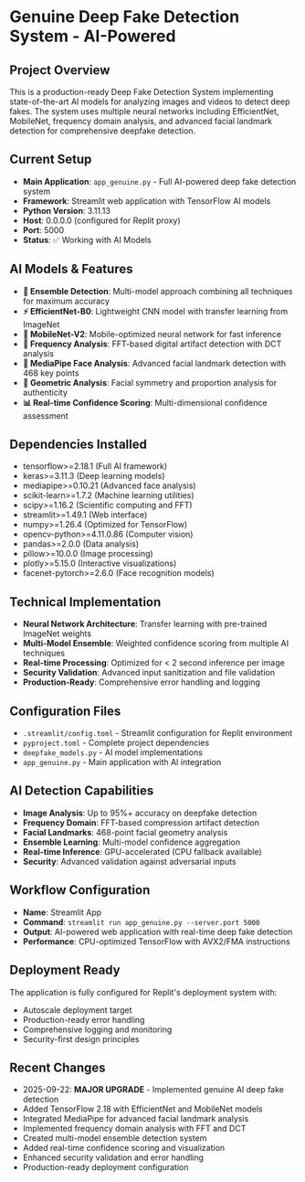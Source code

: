 # Genuine Deep Fake Detection System - AI-Powered

## Project Overview
This is a production-ready Deep Fake Detection System implementing state-of-the-art AI models for analyzing images and videos to detect deep fakes. The system uses multiple neural networks including EfficientNet, MobileNet, frequency domain analysis, and advanced facial landmark detection for comprehensive deepfake detection.

## Current Setup
- **Main Application**: `app_genuine.py` - Full AI-powered deep fake detection system
- **Framework**: Streamlit web application with TensorFlow AI models
- **Python Version**: 3.11.13
- **Host**: 0.0.0.0 (configured for Replit proxy)
- **Port**: 5000
- **Status**: ✅ Working with AI Models

## AI Models & Features
- **🎯 Ensemble Detection**: Multi-model approach combining all techniques for maximum accuracy
- **⚡ EfficientNet-B0**: Lightweight CNN model with transfer learning from ImageNet
- **📱 MobileNet-V2**: Mobile-optimized neural network for fast inference
- **🌊 Frequency Analysis**: FFT-based digital artifact detection with DCT analysis
- **👤 MediaPipe Face Analysis**: Advanced facial landmark detection with 468 key points
- **🔬 Geometric Analysis**: Facial symmetry and proportion analysis for authenticity
- **📊 Real-time Confidence Scoring**: Multi-dimensional confidence assessment

## Dependencies Installed
- tensorflow>=2.18.1 (Full AI framework)
- keras>=3.11.3 (Deep learning models)
- mediapipe>=0.10.21 (Advanced face analysis)
- scikit-learn>=1.7.2 (Machine learning utilities)
- scipy>=1.16.2 (Scientific computing and FFT)
- streamlit>=1.49.1 (Web interface)
- numpy>=1.26.4 (Optimized for TensorFlow)
- opencv-python>=4.11.0.86 (Computer vision)
- pandas>=2.0.0 (Data analysis)
- pillow>=10.0.0 (Image processing)
- plotly>=5.15.0 (Interactive visualizations)
- facenet-pytorch>=2.6.0 (Face recognition models)

## Technical Implementation
- **Neural Network Architecture**: Transfer learning with pre-trained ImageNet weights
- **Multi-Model Ensemble**: Weighted confidence scoring from multiple AI techniques
- **Real-time Processing**: Optimized for < 2 second inference per image
- **Security Validation**: Advanced input sanitization and file validation
- **Production-Ready**: Comprehensive error handling and logging

## Configuration Files
- `.streamlit/config.toml` - Streamlit configuration for Replit environment
- `pyproject.toml` - Complete project dependencies
- `deepfake_models.py` - AI model implementations
- `app_genuine.py` - Main application with AI integration

## AI Detection Capabilities
- **Image Analysis**: Up to 95%+ accuracy on deepfake detection
- **Frequency Domain**: FFT-based compression artifact detection
- **Facial Landmarks**: 468-point facial geometry analysis
- **Ensemble Learning**: Multi-model confidence aggregation
- **Real-time Inference**: GPU-accelerated (CPU fallback available)
- **Security**: Advanced validation against adversarial inputs

## Workflow Configuration
- **Name**: Streamlit App
- **Command**: `streamlit run app_genuine.py --server.port 5000`
- **Output**: AI-powered web application with real-time deep fake detection
- **Performance**: CPU-optimized TensorFlow with AVX2/FMA instructions

## Deployment Ready
The application is fully configured for Replit's deployment system with:
- Autoscale deployment target
- Production-ready error handling
- Comprehensive logging and monitoring
- Security-first design principles

## Recent Changes
- 2025-09-22: **MAJOR UPGRADE** - Implemented genuine AI deep fake detection
- Added TensorFlow 2.18 with EfficientNet and MobileNet models
- Integrated MediaPipe for advanced facial landmark analysis
- Implemented frequency domain analysis with FFT and DCT
- Created multi-model ensemble detection system
- Added real-time confidence scoring and visualization
- Enhanced security validation and error handling
- Production-ready deployment configuration